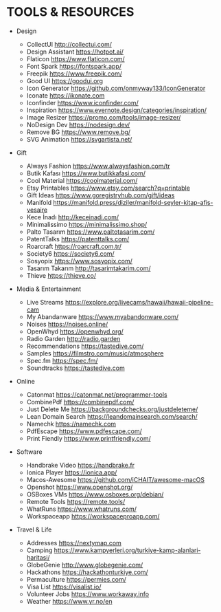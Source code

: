# TOOLS & RESOURCES

- Design
    - CollectUI http://collectui.com/
    - Design Assistant https://hotpot.ai/
    - Flaticon https://www.flaticon.com/
    - Font Spark https://fontspark.app/
    - Freepik https://www.freepik.com/
    - Good UI https://goodui.org
    - Icon Generator https://github.com/onmyway133/IconGenerator
    - Iconate https://ikonate.com
    - Iconfinder https://www.iconfinder.com/
    - Inspiration https://www.evernote.design/categories/inspiration/
    - Image Resizer https://promo.com/tools/image-resizer/
    - NoDesign Dev https://nodesign.dev/
    - Remove BG https://www.remove.bg/
    - SVG Animation https://svgartista.net/

- Gift
    - Always Fashion https://www.alwaysfashion.com/tr
    - Butik Kafası https://www.butikkafasi.com/
    - Cool Material https://coolmaterial.com/
    - Etsy Printables https://www.etsy.com/search?q=printable
    - Gift Ideas https://www.goregistryhub.com/gift/ideas
    - Manifold https://manifold.press/diziler/manifold-seyler-kitap-afis-vesaire
    - Kece İnadı http://keceinadi.com/
    - Minimalissimo https://minimalissimo.shop/
    - Palto Tasarım https://www.paltotasarim.com/
    - PatentTalks https://patenttalks.com/
    - Roarcraft https://roarcraft.com.tr/
    - Society6 https://society6.com/
    - Sosyopix https://www.sosyopix.com/
    - Tasarım Takarım http://tasarimtakarim.com/
    - Thieve https://thieve.co/

- Media & Entertainment
    - Live Streams https://explore.org/livecams/hawaii/hawaii-pipeline-cam
    - My Abandanware https://www.myabandonware.com/
    - Noises https://noises.online/
    - OpenWhyd https://openwhyd.org/
    - Radio Garden http://radio.garden
    - Recommendations https://tastedive.com/
    - Samples https://filmstro.com/music/atmosphere
    - Spec.fm https://spec.fm/
    - Soundtracks https://tastedive.com

- Online
    - Catonmat https://catonmat.net/programmer-tools
    - CombinePdf https://combinepdf.com/
    - Just Delete Me https://backgroundchecks.org/justdeleteme/
    - Lean Domain Search https://leandomainsearch.com/search/
    - Namechk https://namechk.com
    - PdfEscape https://www.pdfescape.com/
    - Print Fiendly https://www.printfriendly.com/

- Software
    - Handbrake Video https://handbrake.fr
    - Ionica Player https://ionica.app/
    - Macos-Awesome https://github.com/iCHAIT/awesome-macOS
    - Openshot https://www.openshot.org/
    - OSBoxes VMs https://www.osboxes.org/debian/
    - Remote Tools https://remote.tools/
    - WhatRuns https://www.whatruns.com/
    - Workspaceapp https://workspaceproapp.com/

- Travel & Life
    - Addresses https://nextymap.com
    - Camping https://www.kampyerleri.org/turkiye-kamp-alanlari-haritasi/ 
    - GlobeGenie http://www.globegenie.com/
    - Hackathons https://hackathonturkiye.com/
    - Permaculture https://permies.com/
    - Visa List https://visalist.io/
    - Volunteer Jobs https://www.workaway.info
    - Weather https://www.yr.no/en
